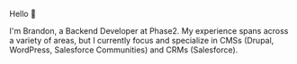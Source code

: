 Hello 👋 

I'm Brandon, a Backend Developer at Phase2.
My experience spans across a variety of areas, but I currently focus and specialize in CMSs (Drupal, WordPress, Salesforce Communities) and CRMs (Salesforce).
